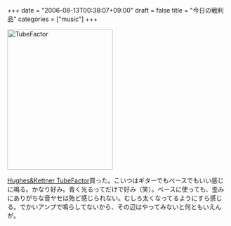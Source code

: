 +++
date = "2006-08-13T00:38:07+09:00"
draft = false
title = "今日の戦利品"
categories = ["music"]
+++

<img height="320" alt="TubeFactor" src="http://static.flickr.com/59/213856016_cbd3fe9147.jpg?v=0" width="240" />

<a href="http://www.pearlgakki.com/oversea_handk/tubetools.html">Hughes&amp;Kettner TubeFactor</a>買った。こいつはギターでもベースでもいい感じに鳴る。かなり好み。青く光るってだけで好み（笑）。ベースに使っても、歪みにありがちな音ヤセは殆ど感じられない。むしろ太くなってるようにすら感じる。でかいアンプで鳴らしてないから、その辺はやってみないと何ともいえんが。
